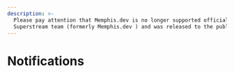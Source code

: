 ```yaml
---
description: >-
  Please pay attention that Memphis.dev is no longer supported officially by the
  Superstream team (formerly Memphis.dev ) and was released to the public.
---
```


# Notifications

